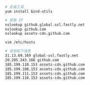 <!--
 * @Author: leyi leyi@myun.info
 * @Date: 2024-09-10 16:57:25
 * @LastEditors: leyi leyi@myun.info
 * @LastEditTime: 2024-11-11 10:12:54
 * @FilePath: /centos_install_shell/github 镜像.md
 * @Description:
 *
 * Copyright (c) 2024 by ${git_name_email}, All Rights Reserved.
-->

```sh
# 安装工具
yum install bind-utils
```

```sh
# 获取 IP
nslookup github.global.ssl.fastly.net
nslookup github.com
nslookup assets-cdn.github.com
```

```sh
vim /etc/hosts

# 添加如下信息
31.13.69.169 global-ssl.fastly.net
20.205.243.166 github.com
185.199.110.153 assets-cdn.github.com
185.199.108.153 assets-cdn.github.com
185.199.111.153 assets-cdn.github.com
185.199.110.153 assets-cdn.github.com
```
